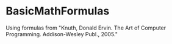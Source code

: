 # BasicMathFormulas
Using formulas from "Knuth, Donald Ervin. The Art of Computer Programming. Addison-Wesley Publ., 2005."

